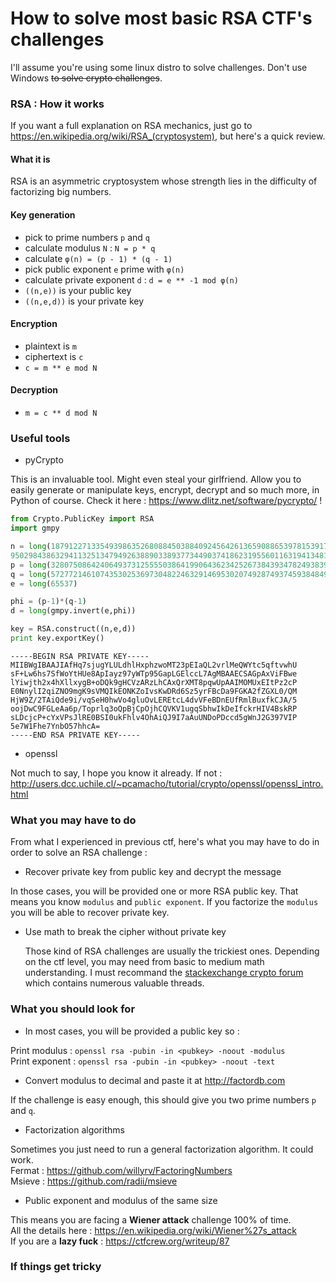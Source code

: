 # How to solve most basic RSA CTF's challenges

I'll assume you're using some linux distro to solve challenges. Don't use Windows <del>to solve crypto challenges</del>.

### RSA : How it works

If you want a full explanation on RSA mechanics, just go to https://en.wikipedia.org/wiki/RSA_(cryptosystem), but here's a quick review.

#### What it is

RSA is an asymmetric cryptosystem whose strength lies in the difficulty of factorizing big numbers.

#### Key generation

  * pick to prime numbers `p` and `q`
  * calculate modulus `N` : `N = p * q`
  * calculate `φ(n) = (p - 1) * (q - 1)`
  * pick public exponent `e` prime with `φ(n)`
  * calculate private exponent `d` : `d = e ** -1 mod φ(n)` 
  * `((n,e))` is your public key
  * `((n,e,d))` is your private key

#### Encryption

  * plaintext is `m`  
  * ciphertext is `c`
  * `c = m ** e mod N`

#### Decryption

  * `m = c ** d mod N`


### Useful tools

  * pyCrypto
   
   This is an invaluable tool. Might even steal your girlfriend. Allow you to easily generate or manipulate keys, encrypt, decrypt and so much more, in Python of course. Check it here : https://www.dlitz.net/software/pycrypto/ !

```python
from Crypto.PublicKey import RSA
import gmpy

n = long(18791227133549398635268088450388409245642613659088653978153917551468974219799435280191/
95029843863294113251347949263889033893773449037418623195560116319413481180023063954171)
p = long(32807508642406493731255550386419906436234252673843934782493839340840638518957594639763)
q = long(57277214610743530253697304822463291469530207492874937459384849711645985217113052071417)
e = long(65537)

phi = (p-1)*(q-1)
d = long(gmpy.invert(e,phi))

key = RSA.construct((n,e,d))
print key.exportKey()
```
```
-----BEGIN RSA PRIVATE KEY-----
MIIBWgIBAAJIAfHq7sjugYLULdhlHxphzwoMT23pEIaQL2vrlMeQWYtc5qftvwhU
sF+Lw6hs7SfWoYtHUe8ApIayz97yWTp95GapLGElccL7AgMBAAECSAGpAxViFBwe
lYiwjth2x4hXllxygB+oDQk9gHCVzARzLhCAxQrXMT8pqwUpAAIMOMUxEItPz2cP
E0NnylI2qiZNO9mgK9sVMQIkEONKZoIvsKwDRd6Sz5yrFBcDa9FGKA2fZGXL0/QM
HjW9Z/2TAiQde9i/vqSeH0hwVo4gluOvLEREtcL4dvVFeBDnEUfRmlBuxfkCJA/5
oojDwC9FGLeAa6p/Toprlq3oQpBjCpOjhCQVKV1ugqSbhwIkDeIfckrHIV4BskRP
sLDcjcP+cYxVPsJlRE0BSI0ukFhlv4OhAiQJ9I7aAuUNDoPDccd5gWnJ2G397VIP
5e7W1Fhe7YnbO57hhcA=
-----END RSA PRIVATE KEY-----
```
  * openssl 

   Not much to say, I hope you know it already. If not : http://users.dcc.uchile.cl/~pcamacho/tutorial/crypto/openssl/openssl_intro.html

### What you may have to do

From what I experienced in previous ctf, here's what you may have to do in order to solve an RSA challenge :

  * Recover private key from public key and decrypt the message

   In those cases, you will be provided one or more RSA public key. That means you know ```modulus``` and ```public exponent```. If you factorize the ```modulus``` you will be able to recover private key.

  * Use math to break the cipher without private key

	Those kind of RSA challenges are usually the trickiest ones. Depending on the ctf level, you may need from basic to medium math understanding. I must recommand the [stackexchange crypto forum](https://crypto.stackexchange.com/) which contains numerous valuable threads.

### What you should look for

  * In most cases, you will be provided a public key so :

   Print modulus : `openssl rsa -pubin -in <pubkey> -noout -modulus`  
   Print exponent : `openssl rsa -pubin -in <pubkey> -noout -text`

  * Convert modulus to decimal and paste it at http://factordb.com

   If the challenge is easy enough, this should give you two prime numbers `p` and `q`.

  * Factorization algorithms

   Sometimes you just need to run a general factorization algorithm. It could work.   
   Fermat : https://github.com/willyrv/FactoringNumbers  
   Msieve : https://github.com/radii/msieve  

  * Public exponent and modulus of the same size

   This means you are facing a **Wiener attack** challenge 100% of time.  
   All the details here : https://en.wikipedia.org/wiki/Wiener%27s_attack  
   If you are a **lazy fuck** : https://ctfcrew.org/writeup/87  

### If things get tricky

 
